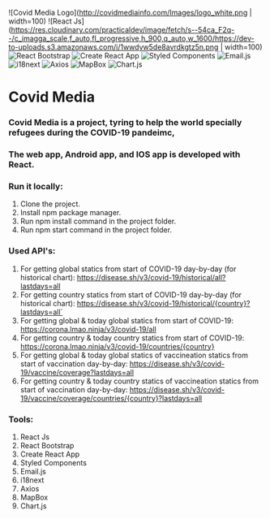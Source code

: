 ![Covid Media Logo](http://covidmediainfo.com/Images/logo_white.png | width=100) 
![React Js](https://res.cloudinary.com/practicaldev/image/fetch/s--54ca_F2q--/c_imagga_scale,f_auto,fl_progressive,h_900,q_auto,w_1600/https://dev-to-uploads.s3.amazonaws.com/i/1wwdyw5de8avrdkgtz5n.png | width=100) 
![React Bootstrap](http://covidmediainfo.com/Images/logo_white.png) 
![Create React App](http://covidmediainfo.com/Images/logo_white.png) 
![Styled Components](http://covidmediainfo.com/Images/logo_white.png) 
![Email.js](http://covidmediainfo.com/Images/logo_white.png) 
![i18next](http://covidmediainfo.com/Images/logo_white.png) 
![Axios](http://covidmediainfo.com/Images/logo_white.png) 
![MapBox](http://covidmediainfo.com/Images/logo_white.png) 
![Chart.js](http://covidmediainfo.com/Images/logo_white.png) 



# Covid Media
### Covid Media is a project, tyring to help the world specially refugees during the COVID-19 pandeimc,

### The web app, Android app, and IOS app is developed with React.

### Run it locally:
1. Clone the project.
2. Install npm package manager.
3. Run npm install command in the project folder.
4. Run npm start command in the project folder.

### Used API's:
1. For getting global statics from start of COVID-19 day-by-day (for historical chart): https://disease.sh/v3/covid-19/historical/all?lastdays=all
2. For getting country statics from start of COVID-19 day-by-day (for historical chart): https://disease.sh/v3/covid-19/historical/{country}?lastdays=all`
4. For getting global & today global statics from start of COVID-19: https://corona.lmao.ninja/v3/covid-19/all
5. For getting country & today country statics from start of COVID-19: https://corona.lmao.ninja/v3/covid-19/countries/{country}
6. For getting global & today global statics of vaccineation statics from start of vaccination day-by-day: https://disease.sh/v3/covid-19/vaccine/coverage?lastdays=all
7. For getting country & today country statics of vaccineation statics from start of vaccination day-by-day: https://disease.sh/v3/covid-19/vaccine/coverage/countries/{country}?lastdays=all

### Tools:
1. React Js
2. React Bootstrap
3. Create React App
4. Styled Components
5. Email.js
6. i18next
7. Axios
8. MapBox
9. Chart.js